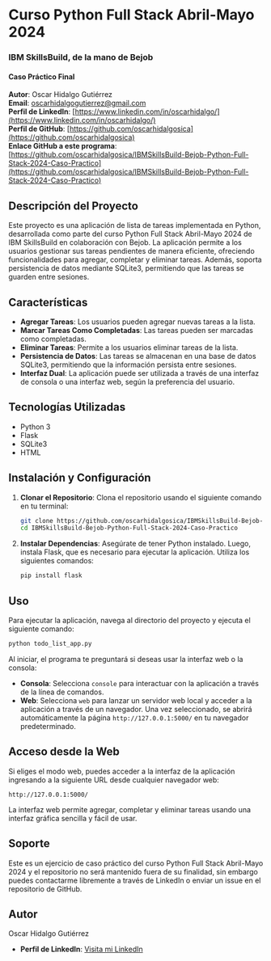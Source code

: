 
# Curso Python Full Stack Abril-Mayo 2024
### IBM SkillsBuild, de la mano de Bejob
#### Caso Práctico Final

**Autor**: Oscar Hidalgo Gutiérrez  
**Email**: [oscarhidalgogutierrez@gmail.com](mailto:oscarhidalgogutierrez@gmail.com)  
**Perfil de LinkedIn**: [https://www.linkedin.com/in/oscarhidalgo/](https://www.linkedin.com/in/oscarhidalgo/)  
**Perfil de GitHub**: [https://github.com/oscarhidalgosica](https://github.com/oscarhidalgosica)  
**Enlace GitHub a este programa**: [https://github.com/oscarhidalgosica/IBMSkillsBuild-Bejob-Python-Full-Stack-2024-Caso-Practico](https://github.com/oscarhidalgosica/IBMSkillsBuild-Bejob-Python-Full-Stack-2024-Caso-Practico)

## Descripción del Proyecto

Este proyecto es una aplicación de lista de tareas implementada en Python, desarrollada como parte del curso Python Full Stack Abril-Mayo 2024 de IBM SkillsBuild en colaboración con Bejob. La aplicación permite a los usuarios gestionar sus tareas pendientes de manera eficiente, ofreciendo funcionalidades para agregar, completar y eliminar tareas. Además, soporta persistencia de datos mediante SQLite3, permitiendo que las tareas se guarden entre sesiones.

## Características

- **Agregar Tareas**: Los usuarios pueden agregar nuevas tareas a la lista.
- **Marcar Tareas Como Completadas**: Las tareas pueden ser marcadas como completadas.
- **Eliminar Tareas**: Permite a los usuarios eliminar tareas de la lista.
- **Persistencia de Datos**: Las tareas se almacenan en una base de datos SQLite3, permitiendo que la información persista entre sesiones.
- **Interfaz Dual**: La aplicación puede ser utilizada a través de una interfaz de consola o una interfaz web, según la preferencia del usuario.

## Tecnologías Utilizadas

- Python 3
- Flask
- SQLite3
- HTML

## Instalación y Configuración

1. **Clonar el Repositorio**: 
   Clona el repositorio usando el siguiente comando en tu terminal:
   ```bash
   git clone https://github.com/oscarhidalgosica/IBMSkillsBuild-Bejob-Python-Full-Stack-2024-Caso-Practico.git
   cd IBMSkillsBuild-Bejob-Python-Full-Stack-2024-Caso-Practico
   ```

2. **Instalar Dependencias**: 
   Asegúrate de tener Python instalado. Luego, instala Flask, que es necesario para ejecutar la aplicación. Utiliza los siguientes comandos:
   ```bash
   pip install flask
   ```

## Uso

Para ejecutar la aplicación, navega al directorio del proyecto y ejecuta el siguiente comando:

```bash
python todo_list_app.py
```

Al iniciar, el programa te preguntará si deseas usar la interfaz web o la consola:

- **Consola**: Selecciona `console` para interactuar con la aplicación a través de la línea de comandos.
- **Web**: Selecciona `web` para lanzar un servidor web local y acceder a la aplicación a través de un navegador. Una vez seleccionado, se abrirá automáticamente la página `http://127.0.0.1:5000/` en tu navegador predeterminado.

## Acceso desde la Web

Si eliges el modo web, puedes acceder a la interfaz de la aplicación ingresando a la siguiente URL desde cualquier navegador web:

```
http://127.0.0.1:5000/
```

La interfaz web permite agregar, completar y eliminar tareas usando una interfaz gráfica sencilla y fácil de usar.

## Soporte

Este es un ejercicio de caso práctico del curso Python Full Stack Abril-Mayo 2024 y el repositorio no será mantenido fuera de su finalidad, sin embargo puedes contactarme libremente a través de LinkedIn o enviar un issue en el repositorio de GitHub.

## Autor

Oscar Hidalgo Gutiérrez  
- **Perfil de LinkedIn**: [Visita mi LinkedIn](https://www.linkedin.com/in/oscarhidalgo/)


